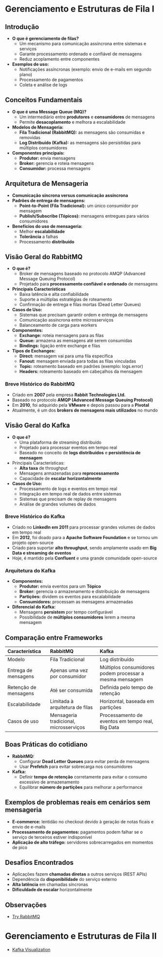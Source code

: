 # Gerenciamento e Estruturas de Fila I
## Introdução
- **O que é gerenciamento de filas?**
  - Um mecanismo para comunicação assíncrona entre sistemas e serviços
  - Garante processamento ordenado e confiável de mensagens
  - Reduz acoplamento entre componentes
- **Exemplos de uso:**
  - Notificações assíncronas (exemplo: envio de e-mails em segundo plano)
  - Processamento de pagamentos
  - Coleta e análise de logs


## Conceitos Fundamentais
- **O que é uma Message Queue (MQ)?**
  - Um intermediário entre **produtores** e **consumidores** de mensagens
  - Permite **desacoplamento** e melhora a escalabilidade
- **Modelos de Mensageria:**
  - **Fila Tradicional (RabbitMQ):** as mensagens são consumidas e removidas
  - **Log Distribuído (Kafka):** as mensagens são persistidas para múltiplos consumidores
- **Componentes principais:**
  - **Produtor:** envia mensagens
  - **Broker:** gerencia e roteia mensagens
  - **Consumidor:** processa mensagens


## Arquitetura de Mensageria
- **Comunicação síncrona versus comunicação assíncrona**
- **Padrões de entrega de mensagens:**
  - **Point-to-Point (Fila Tradicional):** um único consumidor por mensagem
  - **Publish/Subscribe (Tópicos):** mensagens entregues para vários consumidores
- **Benefícios do uso de mensageria:**
  - Melhor **escalabilidade**
  - **Tolerância** a falhas
  - Processamento **distribuído**


## Visão Geral do RabbitMQ
- **O que é?**
  - Broker de mensagens baseado no protocolo AMQP (Advanced Message Queuing Protocol)
  - Projetado para **processamento confiável e ordenado** de mensagens
- **Principais Características**
  - Baixa latência e alta confiabilidade
  - Suporte a múltiplas estratégias de roteamento
  - Confirmação de entrega e filas mortas (Dead Letter Queues)
- **Casos de Uso:**
  - Sistemas que precisam garantir ordem e entrega de mensagens
  - Comunicação assíncrona entre microsserviços
  - Balanceamento de carga para workers
- **Componentes:**
  - **Exchange:** roteia mensagens para as filas
  - **Queue:** armazena as mensagens até serem consumidas
  - **Bindings:** ligação entre exchange e filas
- **Tipos de Exchanges:**
  - **Direct:** mensagem vai para uma fila específica
  - **Fanout:** mensagem enviada para todas as filas vinculadas
  - **Topic:** roteamento baseado em padrões (exemplo: logs.error)
  - **Headers:** roteamento baseado em cabeçalhos da mensagem


### Breve Histórico do RabbitMQ
- Criado em **2007** pela empresa **Rabbit Technologies Ltd.**
- Baseado no protocolo **AMQP (Advanced Message Queuing Protocol)**
- Em **2010**, foi adquirido pela **VMware** e depois passou para a **Pivotal**
- Atualmente, é um dos **brokers de mensagens mais utilizados** no mundo


## Visão Geral do Kafka
- **O que é?**
  - Uma plataforma de streaming distribuído
  - Projetado para processar eventos em tempo real
  - Baseado no conceito de **logs distribuídos** e **persistência de mensagem**
- Principais Características:
  - **Alta taxa** de throughput
  - Mensagens armazenadas para **reprocessamento**
  - Capacidade de **escalar horizontalmente**
- **Casos de Uso:**
  - Processamento de logs e eventos em tempo real
  - Integração em tempo real de dados entre sistemas
  - Sistemas que precisam de replay de mensagens
  - Análise de grandes volumes de dados


### Breve Histórico do Kafka
- Criado no **LinkedIn em 2011** para processar grandes volumes de dados em tempo real
- Em **2012**, foi doado para a **Apache Software Foundation** e se tornou um projeto open-source
- Criado para suportar **alto throughput**, sendo amplamente usado em **Big Data e streaming de eventos**
- Hoje, é mantido pela **Confluent** e uma grande comunidade open-source


### Arquitetura do Kafka
- **Componentes:**
  - **Produtor:** envia eventos para um **Tópico**
  - **Broker:** gerencia o armazenamento e distribuição de mensagens
  - **Partições:** dividem os eventos para escalabilidade
  - **Consumidores:** processam as mensagens armazenadas
- **Diferencial do Kafka:**
  - Mensagens **persistem** por tempo configurável
  - Possibilidade de **múltiplos consumidores** lerem a mesma mensagem


## Comparação entre Frameworks

| Característica        | RabbitMQ                               | Kafka                                                   |
| :-------------------- | :------------------------------------- | :------------------------------------------------------ |
| Modelo                | Fila Tradicional                       | Log distribuído                                         |
| Entrega de mensagens  | Apenas uma vez por consumidor          | Múltiplos consumidores podem processar a mesma mensagem |
| Retenção de mensagens | Até ser consumida                      | Definida pelo tempo de retenção                         |
| Escalabilidade        | Limitada à arquitetura de filas        | Horizontal, baseada em partições                        |
| Casos de uso          | Mensageria tradicional, microsserviços | Processamento de eventos em tempo real, Big Data        |


## Boas Práticas do cotidiano
- **RabbitMQ:**
  - Configurar **Dead Letter Queues** para evitar perda de mensagens
  - Usar **Prefetch** para evitar sobrecarga nos consumidores
- **Kafka:**
  - Definir **tempo de retenção** corretamente para evitar o consumo excessivo de armazenamento
  - Equilibrar **número de partições** para melhorar a performance


## Exemplos de problemas reais em cenários sem mensageria
- **E-commerce:** lentidão no checkout devido à geração de notas ficais e envio de e-mails
- **Processamento de pagamentos:** pagamentos podem falhar se o serviço de terceiros estiver indisponível
- **Aplicação de alto tráfego:** servidores sobrecarregados em momentos de pico


## Desafios Encontrados
- Aplicações fazem **chamadas diretas** a outros serviços (REST APIs)
- Dependência da **disponibilidade** do serviço externo
- **Alta latência** em chamadas síncronas
- **Dificuldade de escalar** horizontalmente


## Observações
- [Try RabbitMQ](https://tryrabbitmq.com/)


# Gerenciamento e Estruturas de Fila II
- [Kafka Visualization](https://softwaremill.com/kafka-visualisation/)




